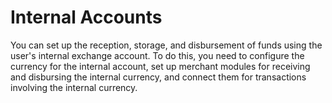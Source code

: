 # Internal Accounts

You can set up the reception, storage, and disbursement of funds using the user's internal exchange account. To do this, you need to configure the currency for the internal account, set up merchant modules for receiving and disbursing the internal currency, and connect them for transactions involving the internal currency.
